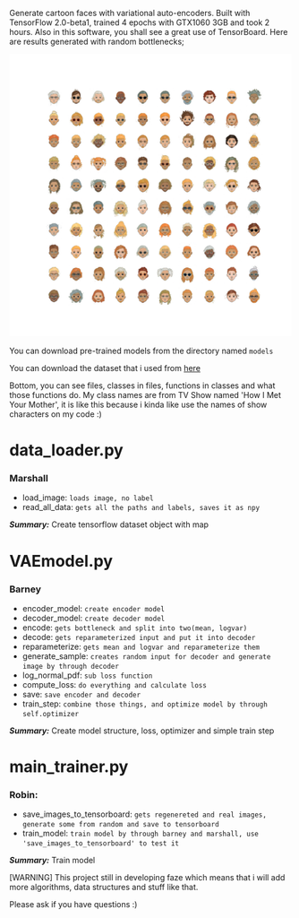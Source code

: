 Generate cartoon faces with variational auto-encoders. Built with TensorFlow 2.0-beta1, trained 4 epochs with GTX1060 3GB and took 2 hours. Also in this software, you shall see a great use of TensorBoard. Here are results  generated with random bottlenecks;

![results](https://github.com/aangfanboy/aldrin_vae/blob/master/results.png)

You can download pre-trained models from the directory named `models`

You can download the dataset that i used from [here](https://google.github.io/cartoonset/)

Bottom, you can see files, classes in files, functions in classes and what those functions do. My class names are from TV Show named 'How I Met Your Mother', it is like this because i kinda like use the names of show characters on my code :)

# **data_loader.py**
### Marshall
* load_image: `loads image, no label`
* read_all_data: `gets all the paths and labels, saves it as npy`

***Summary:*** Create tensorflow dataset object with map

#  **VAEmodel.py**
### Barney
* encoder_model: `create encoder model`
* decoder_model: `create decoder model`
* encode: `gets bottleneck and split into two(mean, logvar)`
* decode: `gets reparameterized input and put it into decoder`
* reparameterize: `gets mean and logvar and reparameterize them`
* generate_sample: `creates random input for decoder and generate image by through decoder`
* log_normal_pdf: `sub loss function`
* compute_loss: `do everything and calculate loss`
* save: `save encoder and decoder`
* train_step: `combine those things, and optimize model by through self.optimizer`

***Summary:*** Create model structure, loss, optimizer and simple train step


#  **main_trainer.py**
### Robin:
* save_images_to_tensorboard: `gets regenereted and real images, generate some from random and save to tensorboard`
* train_model: `train model by through barney and marshall, use 'save_images_to_tensorboard' to test it`

***Summary:*** Train model

[WARNING] This project still in developing faze which means that i will add more algorithms, data structures and stuff like that.

Please ask if you have questions :)
